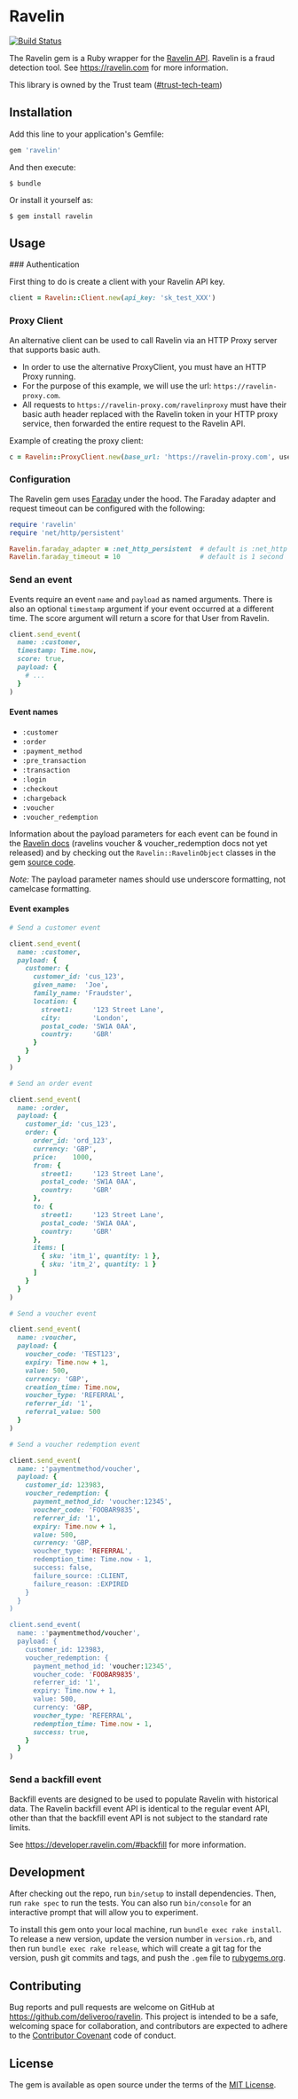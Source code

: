 # Ravelin

[![Build Status](https://travis-ci.org/deliveroo/ravelin-ruby.svg?branch=master)](https://travis-ci.org/deliveroo/ravelin-ruby)

The Ravelin gem is a Ruby wrapper for the
[Ravelin API](https://developer.ravelin.com). Ravelin is a fraud detection
tool. See https://ravelin.com for more information.

This library is owned by the Trust team
([#trust-tech-team](https://deliveroo.slack.com/archives/C017JBMSCUQ))

## Installation

Add this line to your application's Gemfile:

```ruby
gem 'ravelin'
```

And then execute:

    $ bundle

Or install it yourself as:

    $ gem install ravelin

## Usage


### Authentication

First thing to do is create a client with your Ravelin API key.

```ruby
client = Ravelin::Client.new(api_key: 'sk_test_XXX')
```

### Proxy Client
An alternative client can be used to call Ravelin via an HTTP Proxy server that supports basic auth. 
* In order to use the alternative ProxyClient, you must have an HTTP Proxy running. 
* For the purpose of this example, we will use the url: `https://ravelin-proxy.com`.
* All requests to `https://ravelin-proxy.com/ravelinproxy` must have their basic auth header replaced with the Ravelin token in your HTTP proxy service, then forwarded the entire request to the Ravelin API.

Example of creating the proxy client:
```ruby
c = Ravelin::ProxyClient.new(base_url: 'https://ravelin-proxy.com', username:'foo', password:'bar')
```

### Configuration

The Ravelin gem uses [Faraday](https://github.com/lostisland/faraday) under the hood. The Faraday adapter and request
timeout can be configured with the following:

```ruby
require 'ravelin'
require 'net/http/persistent'

Ravelin.faraday_adapter = :net_http_persistent  # default is :net_http
Ravelin.faraday_timeout = 10                    # default is 1 second
```


### Send an event

Events require an event `name` and `payload` as named arguments. There is also an
optional `timestamp` argument if your event occurred at a different time. The score
argument will return a score for that User from Ravelin.

```ruby
client.send_event(
  name: :customer,
  timestamp: Time.now,
  score: true,
  payload: {
    # ...
  }
)
```


#### Event names

* `:customer`
* `:order`
* `:payment_method`
* `:pre_transaction`
* `:transaction`
* `:login`
* `:checkout`
* `:chargeback`
* `:voucher`
* `:voucher_redemption`

Information about the payload parameters for each event can be found in the
[Ravelin docs](https://developer.ravelin.com) (ravelins voucher & voucher_redemption docs not yet released) and by checking out the
`Ravelin::RavelinObject` classes in the gem
[source code](https://github.com/deliveroo/ravelin-ruby/tree/master/lib).

*Note:* The payload parameter names should use underscore formatting, not
camelcase formatting.


#### Event examples

```ruby
# Send a customer event

client.send_event(
  name: :customer,
  payload: {
    customer: {
      customer_id: 'cus_123',
      given_name:  'Joe',
      family_name: 'Fraudster',
      location: {
        street1:     '123 Street Lane',
        city:        'London',
        postal_code: 'SW1A 0AA',
        country:     'GBR'
      }
    }
  }
)

# Send an order event

client.send_event(
  name: :order,
  payload: {
    customer_id: 'cus_123',
    order: {
      order_id: 'ord_123',
      currency: 'GBP',
      price:    1000,
      from: {
        street1:     '123 Street Lane',
        postal_code: 'SW1A 0AA',
        country:     'GBR'
      },
      to: {
        street1:     '123 Street Lane',
        postal_code: 'SW1A 0AA',
        country:     'GBR'
      },
      items: [
        { sku: 'itm_1', quantity: 1 },
        { sku: 'itm_2', quantity: 1 }
      ]
    }
  }
)

# Send a voucher event

client.send_event(
  name: :voucher,
  payload: {
    voucher_code: 'TEST123',
    expiry: Time.now + 1,
    value: 500,
    currency: 'GBP',
    creation_time: Time.now,
    voucher_type: 'REFERRAL',
    referrer_id: '1',
    referral_value: 500
  }
)

# Send a voucher redemption event

client.send_event(
  name: :'paymentmethod/voucher',
  payload: {
    customer_id: 123983,
    voucher_redemption: {
      payment_method_id: 'voucher:12345',
      voucher_code: 'FOOBAR9835',
      referrer_id: '1',
      expiry: Time.now + 1,
      value: 500,
      currency: 'GBP,
      voucher_type: 'REFERRAL',
      redemption_time: Time.now - 1,
      success: false,
      failure_source: :CLIENT, 
      failure_reason: :EXPIRED
    }
  }
)

client.send_event(
  name: :'paymentmethod/voucher',
  payload: {
    customer_id: 123983,
    voucher_redemption: {
      payment_method_id: 'voucher:12345',
      voucher_code: 'FOOBAR9835',
      referrer_id: '1',
      expiry: Time.now + 1,
      value: 500,
      currency: 'GBP,
      voucher_type: 'REFERRAL',
      redemption_time: Time.now - 1,
      success: true,
    }
  }
)

```

### Send a backfill event

Backfill events are designed to be used to populate Ravelin with historical
data. The Ravelin backfill event API is identical to the regular event API,
other than that the backfill event API is not subject to the standard rate
limits.

See https://developer.ravelin.com/#backfill for more information.


## Development

After checking out the repo, run `bin/setup` to install dependencies. Then, run
`rake spec` to run the tests. You can also run `bin/console` for an interactive
prompt that will allow you to experiment.

To install this gem onto your local machine, run `bundle exec rake install`. To
release a new version, update the version number in `version.rb`, and then run
`bundle exec rake release`, which will create a git tag for the version, push
git commits and tags, and push the `.gem` file to
[rubygems.org](https://rubygems.org).


## Contributing

Bug reports and pull requests are welcome on GitHub at
https://github.com/deliveroo/ravelin. This project is intended to be a safe,
welcoming space for collaboration, and contributors are expected to adhere to
the [Contributor Covenant](http://contributor-covenant.org) code of conduct.


## License

The gem is available as open source under the terms of the
[MIT License](http://opensource.org/licenses/MIT).
